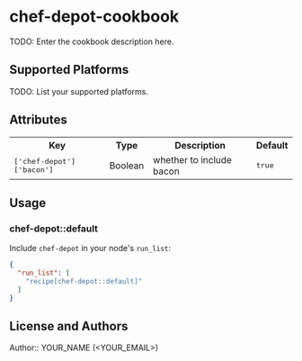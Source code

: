 # chef-depot-cookbook

TODO: Enter the cookbook description here.

## Supported Platforms

TODO: List your supported platforms.

## Attributes

<table>
  <tr>
    <th>Key</th>
    <th>Type</th>
    <th>Description</th>
    <th>Default</th>
  </tr>
  <tr>
    <td><tt>['chef-depot']['bacon']</tt></td>
    <td>Boolean</td>
    <td>whether to include bacon</td>
    <td><tt>true</tt></td>
  </tr>
</table>

## Usage

### chef-depot::default

Include `chef-depot` in your node's `run_list`:

```json
{
  "run_list": [
    "recipe[chef-depot::default]"
  ]
}
```

## License and Authors

Author:: YOUR_NAME (<YOUR_EMAIL>)
